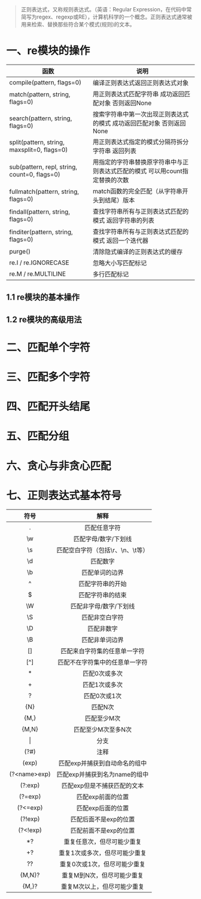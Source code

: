 > 正则表达式，又称规则表达式。（英语：Regular Expression，在代码中常简写为regex、regexp或RE），计算机科学的一个概念。正则表达式通常被用来检索、替换那些符合某个模式(规则)的文本。

# 一、re模块的操作 

| 函数                                         | 说明                                                         |
| -------------------------------------------- | ------------------------------------------------------------ |
| compile(pattern, flags=0)                    | 编译正则表达式返回正则表达式对象                             |
| match(pattern, string, flags=0)              | 用正则表达式匹配字符串 成功返回匹配对象 否则返回None         |
| search(pattern, string, flags=0)             | 搜索字符串中第一次出现正则表达式的模式 成功返回匹配对象 否则返回None |
| split(pattern, string, maxsplit=0, flags=0)  | 用正则表达式指定的模式分隔符拆分字符串 返回列表              |
| sub(pattern, repl, string, count=0, flags=0) | 用指定的字符串替换原字符串中与正则表达式匹配的模式 可以用count指定替换的次数 |
| fullmatch(pattern, string, flags=0)          | match函数的完全匹配（从字符串开头到结尾）版本                |
| findall(pattern, string, flags=0)            | 查找字符串所有与正则表达式匹配的模式 返回字符串的列表        |
| finditer(pattern, string, flags=0)           | 查找字符串所有与正则表达式匹配的模式 返回一个迭代器          |
| purge()                                      | 清除隐式编译的正则表达式的缓存                               |
| re.I / re.IGNORECASE                         | 忽略大小写匹配标记                                           |
| re.M / re.MULTILINE                          | 多行匹配标记                                                 |

## 1.1 re模块的基本操作

## 1.2 re模块的高级用法

# 二、匹配单个字符

# 三、匹配多个字符

# 四、匹配开头结尾

# 五、匹配分组 

# 六、贪心与非贪心匹配

# 七、正则表达式基本符号


| 符号 | 解释 | 
| :----: | :----: |
| .                  | 匹配任意字符                              |
| \\w                | 匹配字母/数字/下划线                      |
| \\s                | 匹配空白字符（包括\r、\n、\t等）          |
| \\d                | 匹配数字                                  | 
| \\b                | 匹配单词的边界                            |                                   
| ^                  | 匹配字符串的开始                          |   
| $                  | 匹配字符串的结束                          |
| \\W                 | 匹配非字母/数字/下划线                    | 
| \\S                 | 匹配非空白字符                            | 
| \\D                 | 匹配非数字                                | 
| \\B                 | 匹配非单词边界                            |     
| []                 | 匹配来自字符集的任意单一字符              |
| [^]                | 匹配不在字符集中的任意单一字符            | 
| *                  | 匹配0次或多次                             |                                              
| +                  | 匹配1次或多次                             |                                       
| ?                  | 匹配0次或1次                              |                                              
| {N}                | 匹配N次                                   |                                 
| {M,}               | 匹配至少M次                               |                                 
| {M,N}              | 匹配至少M次至多N次                        |                                  
| \|                 | 分支                                      |               
| (?#)               | 注释                                      |                      
| (exp)              | 匹配exp并捕获到自动命名的组中             |              
| (?&lt;name&gt;exp) | 匹配exp并捕获到名为name的组中             |            
| (?:exp)            | 匹配exp但是不捕获匹配的文本               |                  
| (?=exp)            | 匹配exp前面的位置                         |                 
| (?<=exp)           | 匹配exp后面的位置                         | 
| (?!exp)            | 匹配后面不是exp的位置                     |              
| (?<!exp)           | 匹配前面不是exp的位置                     |                
| *?                 | 重复任意次，但尽可能少重复 | 
| +?                 | 重复1次或多次，但尽可能少重复 |             
| ??                 | 重复0次或1次，但尽可能少重复 |              
| {M,N}?             | 重复M到N次，但尽可能少重复 |                
| {M,}?              | 重复M次以上，但尽可能少重复 |    






